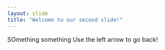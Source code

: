 ```yaml
---
layout: slide
title: "Welcome to our second slide!"
---
```

SOmething something
Use the left arrow to go back!
